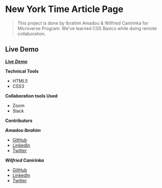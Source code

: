 # New York Time Article Page

> This  project is done by Ibrahim Amadou & Wilfried Canirinka for Microverse Program.
> We've learned CSS Basics while doing remote collaboration.

## Live Demo
***<a href="https://genzaraki.github.io/new-york-times-article-page/"> Live Demo</a>***


**Technical Tools**

- HTML5
- CSS3

**Collaboration tools Used**

- Zoom
- Slack

**Contributors**


***Amadou Ibrahim***
- <a href="https://github.com/genzaraki" target="_blank">GitHub</a>
- <a href="https://www.linkedin.com/in/amadou-ibrahim-75769167/" target="_blank">LinkedIn</a>
- <a href="https://twitter.com/tigamadou" target="_blank">Twitter</a>

***Wilfried Canirinka***
- <a href="https://github.com/WCanirinka" target="_blank">GitHub</a>
- <a href="https://www.linkedin.com/in/wilfried-canirinka-884ab0b6/" target="_blank">LinkedIn</a>
- <a href="https://twitter.com/WCanirinka" target="_blank">Twitter</a>
